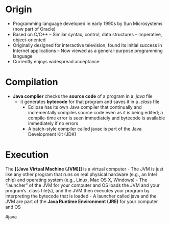 # Origin
- Programming language developed in early 1990s by Sun Microsystems (now part of Oracle) 
- Based on C/C++ – Similar syntax, control, data structures – Imperative, object-oriented 
- Originally designed for interactive television, found its initial success in Internet applications – Now viewed as a general-purpose programming language 
- Currently enjoys widespread acceptance

# Compilation
- **Java complier** checks the **source code** of a program in a *.java* file
	- it generates **bytecode** for that program and saves it in a *.class* file
		- Eclipse has its own Java compiler that continually and incrementally compiles source code even as it is being edited; a compile-time error is seen immediately and bytecode is available immediately if no errors
		- A batch-style compiler called javac is part of the Java Development Kit (JDK)

# Execution
The **[[Java Virtual Machine (JVM)]]** is a virtual computer
	- The JVM is just like any other program that runs on real physical hardware (e.g., an Intel chip) and operating system (e.g., Linux, Mac OS X, Windows)
	- The “launcher” of the JVM for your computer and OS loads the JVM and your program’s .class file(s), and the JVM then executes your program by interpreting the bytecode that is loaded 
	- A launcher called java and the JVM are part of the **Java Runtime Environment (JRE)** for your computer and OS



#java 